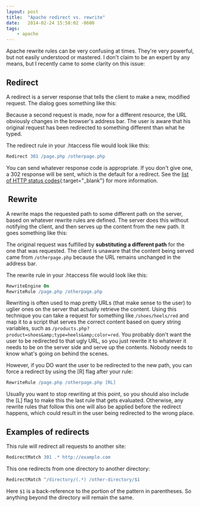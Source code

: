 ```yaml
---
layout: post
title:  "Apache redirect vs. rewrite"
date:   2014-02-24 15:58:02 -0600
tags:
    - apache
---
```


Apache rewrite rules can be very confusing at times. They're very powerful, but not easily understood or mastered. I don't claim to be an expert by any means, but I recently came to some clarity on this issue: 


## Redirect

A redirect is a server response that tells the client to make a new, modified request. The dialog goes something like this:


Because a second request is made, now for a different resource, the URL obviously changes in the browser's address bar. The user is aware that his original request has been redirected to something different than what he typed.

The redirect rule in your .htaccess file would look like this:

```apache
Redirect 301 /page.php /otherpage.php
```

You can send whatever response code is appropriate. If you don't give one, a 302 response will be sent, which is the default for a redirect. See the [list of HTTP status codes](http://en.wikipedia.org/wiki/List_of_HTTP_status_codes#3xx_Redirection){:target="_blank"} for more information.

##  Rewrite

A rewrite maps the requested path to some different path on the server, based on whatever rewrite rules are defined. The server does this without notifying the client, and then serves up the content from the new path. It goes something like this:


The original request was fulfilled by **substituting a different path** for the one that was requested. The client is unaware that the content being served came from `/otherpage.php` because the URL remains unchanged in the address bar.

The rewrite rule in your .htaccess file would look like this:

```apache
RewriteEngine On
RewriteRule /page.php /otherpage.php
```

Rewriting is often used to map pretty URLs (that make sense to the user) to uglier ones on the server that actually retrieve the content. Using this technique you can take a request for something like `/shoes/heels/red` and map it to a script that serves the correct content based on query string variables, such as `/products.php?product=shoes&amp;type=heels&amp;color=red`. You probably don't want the user to be redirected to that ugly URL, so you just rewrite it to whatever it needs to be on the server side and serve up the contents. Nobody needs to know what's going on behind the scenes.

However, if you DO want the user to be redirected to the new path, you can force a redirect by using the [R] flag after your rule:

```apache
RewriteRule /page.php /otherpage.php [RL]
```

Usually you want to stop rewriting at this point, so you should also include the [L] flag to make this the last rule that gets evaluated. Otherwise, any rewrite rules that follow this one will also be applied before the redirect happens, which could result in the user being redirected to the wrong place.

## Examples of redirects

This rule will redirect all requests to another site:

```apache
RedirectMatch 301 .* http://example.com
```

This one redirects from one directory to another directory:

```apache
RedirectMatch ^/directory/(.*) /other-directory/$1
```

Here `$1` is a back-reference to the portion of the pattern in parentheses. So anything beyond the directory will remain the same.

